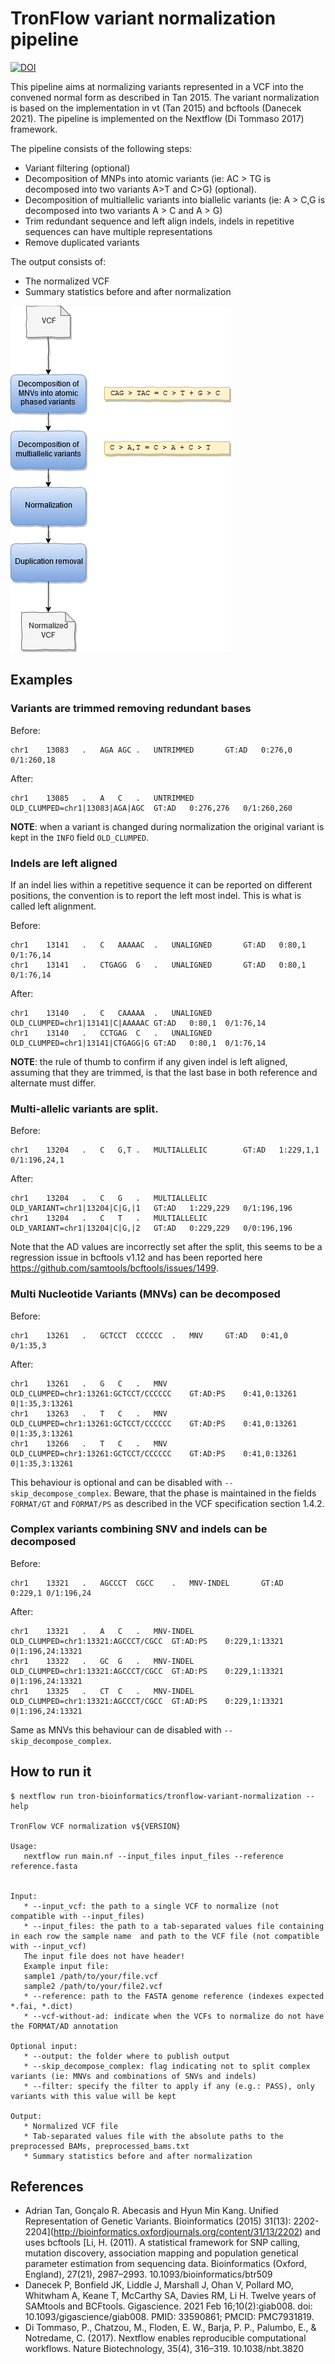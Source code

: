 # TronFlow variant normalization pipeline

[![DOI](https://zenodo.org/badge/372133189.svg)](https://zenodo.org/badge/latestdoi/372133189)

This pipeline aims at normalizing variants represented in a VCF into the convened normal form as described in Tan 2015. 
The variant normalization is based on the implementation in vt (Tan 2015) and bcftools (Danecek 2021). 
The pipeline is implemented on the Nextflow (Di Tommaso 2017) framework.
 
The pipeline consists of the following steps:
 * Variant filtering (optional)
 * Decomposition of MNPs into atomic variants (ie: AC > TG is decomposed into two variants A>T and C>G) (optional).
 * Decomposition of multiallelic variants into biallelic variants (ie: A > C,G is decomposed into two variants A > C and A > G)
 * Trim redundant sequence and left align indels, indels in repetitive sequences can have multiple representations
 * Remove duplicated variants
 
The output consists of:
 * The normalized VCF
 * Summary statistics before and after normalization


![Pipeline](images/variant_normalization_pipeline.png)

## Examples

### Variants are trimmed removing redundant bases

Before:
```
chr1	13083	.	AGA	AGC	.	UNTRIMMED		GT:AD	0:276,0	0/1:260,18
```
After:
```
chr1	13085	.	A	C	.	UNTRIMMED	OLD_CLUMPED=chr1|13083|AGA|AGC	GT:AD	0:276,276	0/1:260,260
```

**NOTE**: when a variant is changed during normalization the original variant is kept in the `INFO` field `OLD_CLUMPED`.

### Indels are left aligned

If an indel lies within a repetitive sequence it can be reported on different positions, the convention is to report 
the left most indel. This is what is called left alignment.

Before:
```
chr1	13141	.	C	AAAAAC	.	UNALIGNED		GT:AD	0:80,1	0/1:76,14
chr1	13141	.	CTGAGG	G	.	UNALIGNED		GT:AD	0:80,1	0/1:76,14
```

After:
```
chr1	13140	.	C	CAAAAA	.	UNALIGNED	OLD_CLUMPED=chr1|13141|C|AAAAAC	GT:AD	0:80,1	0/1:76,14
chr1	13140	.	CCTGAG	C	.	UNALIGNED	OLD_CLUMPED=chr1|13141|CTGAGG|G	GT:AD	0:80,1	0/1:76,14
```

**NOTE**: the rule of thumb to confirm if any given indel is left aligned, assuming that they are trimmed, is that the last base in both reference and 
alternate must differ.

### Multi-allelic variants are split.

Before:
```
chr1	13204	.	C	G,T	.	MULTIALLELIC		GT:AD	1:229,1,1	0/1:196,24,1 
```
After:
```
chr1	13204	.	C	G	.	MULTIALLELIC	OLD_VARIANT=chr1|13204|C|G,|1	GT:AD	1:229,229	0/1:196,196
chr1	13204	.	C	T	.	MULTIALLELIC	OLD_VARIANT=chr1|13204|C|G,|2	GT:AD	0:229,229	0/0:196,196
```

Note that the AD values are incorrectly set after the split, this seems to be a regression issue in bcftools v1.12 
and has been reported here https://github.com/samtools/bcftools/issues/1499.

### Multi Nucleotide Variants (MNVs) can be decomposed

Before:
```
chr1	13261	.	GCTCCT	CCCCCC	.	MNV		GT:AD	0:41,0	0/1:35,3
```

After:
```
chr1	13261	.	G	C	.	MNV	OLD_CLUMPED=chr1:13261:GCTCCT/CCCCCC	GT:AD:PS	0:41,0:13261	0|1:35,3:13261
chr1	13263	.	T	C	.	MNV	OLD_CLUMPED=chr1:13261:GCTCCT/CCCCCC	GT:AD:PS	0:41,0:13261	0|1:35,3:13261
chr1	13266	.	T	C	.	MNV	OLD_CLUMPED=chr1:13261:GCTCCT/CCCCCC	GT:AD:PS	0:41,0:13261	0|1:35,3:13261
```

This behaviour is optional and can be disabled with `--skip_decompose_complex`. Beware, that the phase is maintained in
the fields `FORMAT/GT` and `FORMAT/PS` as described in the VCF specification section 1.4.2.

### Complex variants combining SNV and indels can be decomposed

Before:
```
chr1	13321	.	AGCCCT	CGCC	.	MNV-INDEL		GT:AD	0:229,1	0/1:196,24
```

After:
```
chr1	13321	.	A	C	.	MNV-INDEL	OLD_CLUMPED=chr1:13321:AGCCCT/CGCC	GT:AD:PS	0:229,1:13321	0|1:196,24:13321
chr1	13322	.	GC	G	.	MNV-INDEL	OLD_CLUMPED=chr1:13321:AGCCCT/CGCC	GT:AD:PS	0:229,1:13321	0|1:196,24:13321
chr1	13325	.	CT	C	.	MNV-INDEL	OLD_CLUMPED=chr1:13321:AGCCCT/CGCC	GT:AD:PS	0:229,1:13321	0|1:196,24:13321
```

Same as MNVs this behaviour can de disabled with `--skip_decompose_complex`.



## How to run it

 ```
 $ nextflow run tron-bioinformatics/tronflow-variant-normalization --help
 
 TronFlow VCF normalization v${VERSION}

Usage:
    nextflow run main.nf --input_files input_files --reference reference.fasta


Input:
    * --input_vcf: the path to a single VCF to normalize (not compatible with --input_files)
    * --input_files: the path to a tab-separated values file containing in each row the sample name  and path to the VCF file (not compatible with --input_vcf)
    The input file does not have header!
    Example input file:
    sample1	/path/to/your/file.vcf
    sample2	/path/to/your/file2.vcf
    * --reference: path to the FASTA genome reference (indexes expected *.fai, *.dict)
    * --vcf-without-ad: indicate when the VCFs to normalize do not have the FORMAT/AD annotation

Optional input:
    * --output: the folder where to publish output
    * --skip_decompose_complex: flag indicating not to split complex variants (ie: MNVs and combinations of SNVs and indels)
    * --filter: specify the filter to apply if any (e.g.: PASS), only variants with this value will be kept

Output:
    * Normalized VCF file
    * Tab-separated values file with the absolute paths to the preprocessed BAMs, preprocessed_bams.txt
    * Summary statistics before and after normalization
 ```
 

## References

* Adrian Tan, Gonçalo R. Abecasis and Hyun Min Kang. Unified Representation of Genetic Variants. Bioinformatics (2015) 31(13): 2202-2204](http://bioinformatics.oxfordjournals.org/content/31/13/2202) and uses bcftools [Li, H. (2011). A statistical framework for SNP calling, mutation discovery, association mapping and population genetical parameter estimation from sequencing data. Bioinformatics (Oxford, England), 27(21), 2987–2993. 10.1093/bioinformatics/btr509
* Danecek P, Bonfield JK, Liddle J, Marshall J, Ohan V, Pollard MO, Whitwham A, Keane T, McCarthy SA, Davies RM, Li H. Twelve years of SAMtools and BCFtools. Gigascience. 2021 Feb 16;10(2):giab008. doi: 10.1093/gigascience/giab008. PMID: 33590861; PMCID: PMC7931819.
* Di Tommaso, P., Chatzou, M., Floden, E. W., Barja, P. P., Palumbo, E., & Notredame, C. (2017). Nextflow enables reproducible computational workflows. Nature Biotechnology, 35(4), 316–319. 10.1038/nbt.3820
